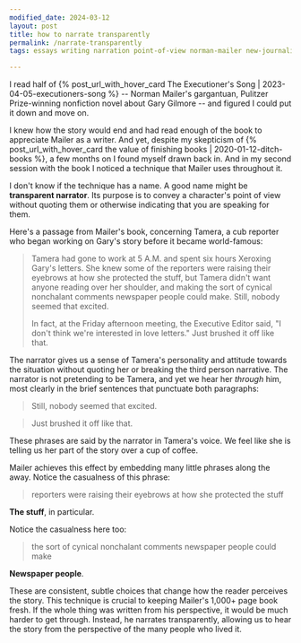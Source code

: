```yaml
---
modified_date: 2024-03-12
layout: post
title: how to narrate transparently
permalink: /narrate-transparently
tags: essays writing narration point-of-view norman-mailer new-journalism

---
```


I read half of {% post_url_with_hover_card The Executioner's Song | 2023-04-05-executioners-song %} -- Norman Mailer's gargantuan, Pulitzer Prize-winning nonfiction novel about Gary Gilmore -- and figured I could put it down and move on.
<!--more-->
I knew how the story would end and had read enough of the book to appreciate Mailer as a writer.
And yet, despite my skepticism of {% post_url_with_hover_card the value of finishing books | 2020-01-12-ditch-books %}, a few months on I found myself drawn back in.
And in my second session with the book I noticed a technique that Mailer uses throughout it.

I don't know if the technique has a name.
A good name might be **transparent narrator**.
Its purpose is to convey a character's point of view without quoting them or otherwise indicating that you are speaking for them.

Here's a passage from Mailer's book, concerning Tamera, a cub reporter who began working on Gary's story before it became world-famous:

> Tamera had gone to work at 5 A.M. and spent six hours Xeroxing Gary's letters. She knew some of the reporters were raising their eyebrows at how she protected the stuff, but Tamera didn't want anyone reading over her shoulder, and making the sort of cynical nonchalant comments newspaper people could make. Still, nobody seemed that excited.
>
> In fact, at the Friday afternoon meeting, the Executive Editor said, "I don't think we're interested in love letters." Just brushed it off like that.

The narrator gives us a sense of Tamera's personality and attitude towards the situation without quoting her or breaking the third person narrative.
The narrator is not pretending to be Tamera, and yet we hear her _through_ him, most clearly in the brief sentences that punctuate both paragraphs:
> Still, nobody seemed that excited.

> Just brushed it off like that.

These phrases are said by the narrator in Tamera's voice.
We feel like she is telling us her part of the story over a cup of coffee.

Mailer achieves this effect by embedding many little phrases along the away.
Notice the casualness of this phrase:
> reporters were raising their eyebrows at how she protected the stuff

**The stuff**, in particular.

Notice the casualness here too:
> the sort of cynical nonchalant comments newspaper people could make

**Newspaper people**.

These are consistent, subtle choices that change how the reader perceives the story.
This technique is crucial to keeping Mailer's 1,000+ page book fresh.
If the whole thing was written from his perspective, it would be much harder to get through.
Instead, he narrates transparently, allowing us to hear the story from the perspective of the many people who lived it.